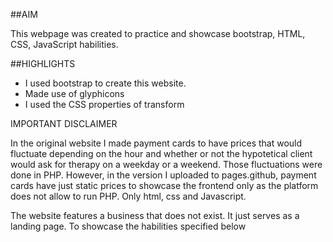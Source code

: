 ##AIM

This webpage was created to practice and showcase bootstrap, HTML, CSS, JavaScript habilities.


##HIGHLIGHTS

- I used bootstrap to create this website.
- Made use of glyphicons
- I used the CSS properties of transform


IMPORTANT DISCLAIMER

In the original website I made payment cards to have prices that would fluctuate depending on the hour and whether or not the hypotetical client would ask for therapy on a weekday or a weekend. Those fluctuations were done in PHP. However, in the version I uploaded to pages.github, payment cards have just static prices to showcase the frontend only as the platform does not allow to run PHP. Only html, css and Javascript.

The website features a business that does not exist. It just serves as a landing page. To showcase the habilities specified below
